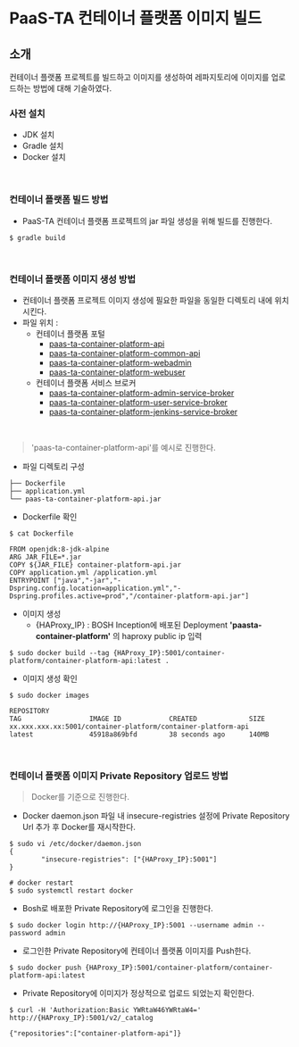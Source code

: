 # PaaS-TA 컨테이너 플랫폼 이미지 빌드
## 소개
컨테이너 플랫폼 프로젝트를 빌드하고 이미지를 생성하여 레파지토리에 이미지를 업로드하는 방법에 대해 기술하였다.
### 사전 설치
- JDK 설치
- Gradle 설치
- Docker 설치

<br>

### 컨테이너 플랫폼 빌드 방법
- PaaS-TA 컨테이너 플랫폼 프로젝트의 jar 파일 생성을 위해 빌드를 진행한다.
```
$ gradle build
```

<br>

### 컨테이너 플랫폼 이미지 생성 방법
- 컨테이너 플랫폼 프로젝트 이미지 생성에 필요한 파일을 동일한 디렉토리 내에 위치 시킨다.
- 파일 위치 : <br>
  + 컨테이너 플랫폼 포털
      - [paas-ta-container-platform-api](portal/paas-ta-container-platform-api)
      - [paas-ta-container-platform-common-api](portal/paas-ta-container-platform-common-api)
      - [paas-ta-container-platform-webadmin](portal/paas-ta-container-platform-webadmin)
      - [paas-ta-container-platform-webuser](portal/paas-ta-container-platform-webuser)
  + 컨테이너 플랫폼 서비스 브로커
      - [paas-ta-container-platform-admin-service-broker](service-broker/paas-ta-container-platform-admin-service-broker)
      - [paas-ta-container-platform-user-service-broker](service-broker/paas-ta-container-platform-user-service-broker)  
      - [paas-ta-container-platform-jenkins-service-broker](service-broker/paas-ta-container-platform-jenkins-service-broker)  

<br>

> 'paas-ta-container-platform-api'를 예시로 진행한다.

- 파일 디렉토리 구성
```
├── Dockerfile
├── application.yml
└── paas-ta-container-platform-api.jar
```
- Dockerfile 확인
```
$ cat Dockerfile
```
```
FROM openjdk:8-jdk-alpine
ARG JAR_FILE=*.jar
COPY ${JAR_FILE} container-platform-api.jar
COPY application.yml /application.yml
ENTRYPOINT ["java","-jar","-Dspring.config.location=application.yml","-Dspring.profiles.active=prod","/container-platform-api.jar"]
```
- 이미지 생성
  + {HAProxy_IP} : BOSH Inception에 배포된 Deployment <b>'paasta-container-platform'</b> 의 haproxy public ip 입력
```
$ sudo docker build --tag {HAProxy_IP}:5001/container-platform/container-platform-api:latest .
```
- 이미지 생성 확인
```
$ sudo docker images

REPOSITORY                                                            TAG                 IMAGE ID            CREATED             SIZE
xx.xxx.xxx.xx:5001/container-platform/container-platform-api          latest              45918a869bfd        38 seconds ago      140MB
```

<br>

### 컨테이너 플랫폼 이미지 Private Repository 업로드 방법
> Docker를 기준으로 진행한다.

- Docker daemon.json 파일 내 insecure-registries 설정에 Private Repository Url 추가 후 Docker를 재시작한다.
```
$ sudo vi /etc/docker/daemon.json
{
        "insecure-registries": ["{HAProxy_IP}:5001"]
}

# docker restart
$ sudo systemctl restart docker
```

- Bosh로 배포한 Private Repository에 로그인을 진행한다.
```
$ sudo docker login http://{HAProxy_IP}:5001 --username admin --password admin
```

- 로그인한 Private Repository에 컨테이너 플랫폼 이미지를 Push한다.
```
$ sudo docker push {HAProxy_IP}:5001/container-platform/container-platform-api:latest
```
- Private Repository에 이미지가 정상적으로 업로드 되었는지 확인한다.
```
$ curl -H 'Authorization:Basic YWRtaW46YWRtaW4=' http://{HAProxy_IP}:5001/v2/_catalog

{"repositories":["container-platform-api"]}
```